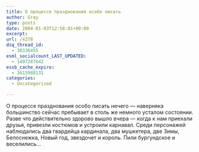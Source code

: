 ```yaml
---
title: О процессе празднования особо писать
author: Gray
type: posts
date: 2004-01-03T12:58:01+00:00
excerpt:
url: /4378
dsq_thread_id:
  - 38336455
esml_socialcount_LAST_UPDATED:
  - 1497287642
essb_cache_expire:
  - 1615988131
categories:
  - Uncategorized

---
```








О процессе празднования особо писать нечего &#8212; наверняка большинство сейчас пребывает в столь же немного усталом состоянии. Разве что действительно здорово вышло вчера &#8212; когда к нам приехали друзья, привезли костюмов и устроили карнавал. Среди персонажей наблюдались два гвардейца кардинала, два мушкетера, две Зимы, Белоснежка, Новый год, звездочет и король. Пили бургундское и веселились&#8230;